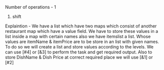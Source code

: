 Number of operations - 1
1. shift

Explaintion -
We have a list which have two maps which consist of another restaurant map which have a value field.
We have to store these values in a list inside a map with certain names also we have itemslist a list.
Whose values are itemName & itemPrice are to be store in an list with given names.
To do so we will create a list and store values according to the levels.
We can use [#4] or [&3] to perform the task and get required output.
Also to store DishName & Dish Price at correct required place we will use [&1] or [#2]